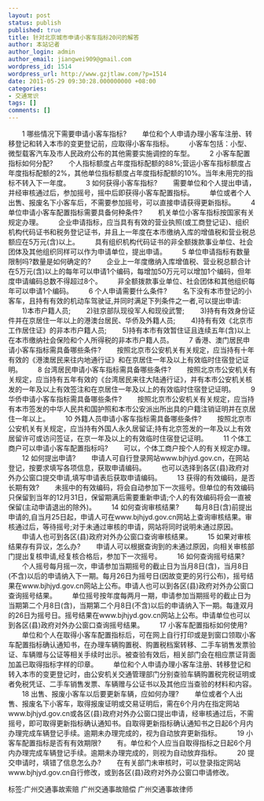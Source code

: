 ```yaml
---
layout: post
status: publish
published: true
title: 针对北京城市申请小客车指标20问的解答
author: 本站记者
author_login: admin
author_email: jiangwei909@gmail.com
wordpress_id: 1514
wordpress_url: http://www.gzjtlaw.com/?p=1514
date: 2011-05-29 09:30:28.000000000 +08:00
categories:
- 交通常识
tags: []
comments: []
---
```

　　1 哪些情况下需要申请小客车指标?　　单位和个人申请办理小客车注册、转移登记和转入本市的变更登记前，应取得小客车指标。　　小客车包括：小型、微型载客汽车及市人民政府公布的其他需要实施调控的车型。　　2 小客车配置指标如何分配?　　个人指标额度占年度指标配额的88%;营运小客车指标额度占年度指标配额的2%，其他单位指标额度占年度指标配额的10%。当年未用完的指标不转入下一年度。　　3 如何获得小客车指标?　　需要单位和个人提出申请，并经审核通过后，参加摇号，摇中后即获得小客车配置指标。　　单位或者个人出售、报废名下小客车后，不需要参加摇号，可以直接申请获得更新指标。　　4 单位申请小客车配置指标需要具备何种条件?　　机关单位小客车指标按国家有关规定办理。　　企业申请指标，应当具有有效的营业执照(或工商登记证)、组织机构代码证书和税务登记证书，并且上一年度在本市缴纳入库的增值税和营业税总额应在5万元(含)以上。　　具有组织机构代码证书的非全额拨款事业单位、社会团体及其他组织同样可以作为申请单位，提出申请。　　5 单位申请指标有数量限制吗?数量是如何确定的?　　企业上一年度缴纳入库增值税、营业税总额合计在5万元(含)以上的每年可以申请1个编码，每增加50万元可以增加1个编码，但年度申请编码总数不得超过8个。　　非全额拨款事业单位、社会团体和其他组织每年可以申请1个编码。　　6 个人申请需要什么条件?　　名下没有本市登记的小客车，且持有有效的机动车驾驶证,并同时满足下列条件之一者,可以提出申请:　　1)本市户籍人员;　　2)驻京部队现役军人和现役武警;　　3)持有有效身份证件并在京居住一年以上的港澳台居民、华侨及外籍人员;　　4)持有有效《北京市工作居住证》的非本市户籍人员;　　5)持有本市有效暂住证且连续五年(含)以上在本市缴纳社会保险和个人所得税的非本市户籍人员。　　7 香港、澳门居民申请小客车指标需具备哪些条件?　　按照北京市公安机关有关规定，应当持有十年有效的《港澳居民来往内地通行证》和在京居住一年及以上有效临时住宿登记证明。　　8 台湾居民申请小客车指标需具备哪些条件?　　按照北京市公安机关有关规定，应当持有五年有效的《台湾居民来往大陆通行证》，并有本市公安机关核发的一年及以上有效签注和在京居住一年及以上的有效临时住宿登记证明。　　9 华侨申请小客车指标需具备哪些条件?　　按照北京市公安机关有关规定，应当持有本市签发的中华人民共和国护照和本市公安派出所出具的户籍注销证明并在京居住一年以上。　　10 外籍人员申请小客车指标需具备哪些条件?　　按照北京市公安机关有关规定，应当持有外国人永久居留证;持有北京签发的一年及以上有效居留许可或访问签证，在京一年及以上的有效临时住宿登记证明。　　11 个体工商户可以申请小客车配置指标吗?　　可以，个体工商户按个人的有关规定办理。　　12 如何提出申请?　　申请人可自行登录网站www.bjhjyd.gov.cn，在网站登记，按要求填写各项信息，获取申请编码。　　也可以选择到各区(县)政府对外办公窗口提交申请,填写申请表后获取申请编码。　　13 获得的有效编码，是否长期有效?　　未摇中的有效编码，将会自动参加下一次摇号。但单位的有效编码只保留到当年的12月31日，保留期满后需要重新申请;个人的有效编码将会一直被保留(主动申请退出的除外)。　　14 如何查询审核结果?　　每月8日(含)前提出申请的,自当月25日起，申请人可在www.bjhjyd.gov.cn网站上查询审核结果。审核通过后，等待摇号;对于未通过审核的申请，网站将同时说明未通过原因。　　申请人也可到各区(县)政府对外办公窗口查询审核结果。　　15 如果对审核结果存有异议，怎么办?　　申请人可以根据查询到的未通过原因，向相关审核部门提出复核申请,经复核合格后，参加下一次摇号。　　16 如何查询摇号结果?　　个人摇号每月摇一次，申请参加当期摇号的截止日为当月8日(含)，当月8日(不含)以后的申请纳入下一期。每月26日为摇号日(因故变更的另行公布)，摇号结果在www.bjhjyd.gov.cn网站上公布。申请人也可以到各区(县)政府对外办公窗口查询摇号结果。　　单位摇号按年度每两月一期，申请参加当期摇号的截止日为当期第二个月8日(含)，当期第二个月8日(不含)以后的申请纳入下一期。每逢双月的26日为摇号日。摇号结果在www.bjhjyd.gov.cn网站上公布。申请单位也可以到各区(县)政府对外办公窗口查询摇号结果。　　17 小客车配置指标如何使用?　　单位和个人在取得小客车配置指标后，可在网上自行打印或是到窗口领取小客车配置指标确认通知书，在办理车辆购置税、购置税档案转移、二手车销售发票验证、车辆赠与公证等相关手续时出示。被查验有效后，相关部门会在相应票证背面加盖已取得指标字样的印章。　　单位和个人申请办理小客车注册、转移登记和转入本市的变更登记时，由公安机关交通管理部门分别查验车辆购置税完税证明或者免税凭证、二手车销售发票、车辆赠与公证书以及其他应当查验的材料和内容。　　18 出售、报废小客车以后要更新车辆，应如何办理?　　单位或者个人出售、报废名下小客车，取得报废证明或交易证明后，需在6个月内在指定网站www.bjhjyd.gov.cn或各区(县)政府对外办公窗口提出申请，经审核通过后，不需摇号，即可取得更新指标确认通知书。自取得更新指标确认通知书之日起6个月内办理完成车辆登记手续。逾期未办理完成的，视为自动放弃更新指标。　　19 小客车配置指标是否有有效期限?　　有。单位和个人应当自取得指标之日起6个月内办理完成车辆登记手续。逾期未办理完成的，则视为自动放弃指标。　　20 提交申请时，填错了信息怎么办?　　在有关部门未审核时，可以登录指定网站www.bjhjyd.gov.cn自行修改，或到各区(县)政府对外办公窗口申请修改。标签:广州交通事故索赔 广州交通事故赔偿 广州交通事故律师
